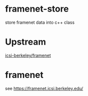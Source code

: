 # framenet-store
store framenet data into c++ class 

# Upstream
[icsi-berkeley/framenet](https://github.com/icsi-berkeley/framenet)

# framenet
see  [https://framenet.icsi.berkeley.edu/
](https://framenet.icsi.berkeley.edu/)